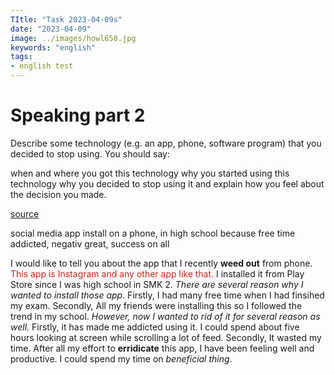 ```yaml
---
TItle: "Task 2023-04-09s"
date: "2023-04-09"
image: ../images/howl650.jpg
keywords: "english"
tags:
- english test
---
```

#  Speaking part 2 

Describe some technology (e.g. an app, phone, software program) that you decided to stop using.
You should say:

when and where you got this technology
why you started using this technology
why you decided to stop using it
and explain how you feel about the decision you made.

[source](https://www.ielts-mentor.com/cue-card-sample/3653-describe-some-technology-you-decided-to-stop-using)

social media app
install on a phone, in high school
because free time
addicted, negativ
great, success on all 

I would like to tell you about the app that I recently **weed out** from phone.  
<span style="color:#cc241d;">This app is Instagram and any other app like that.  </span>
I installed it from Play Store since I was high school in SMK 2. *There are several reason why I wanted to install those app*. Firstly, I had many free time when I had finsihed my exam. Secondly, All my friends were installing this so I followed the trend in my school. *However, now I wanted to rid of it for several reason as well.* Firstly, it has made me addicted using it. I could spend about five hours looking at screen while scrolling a lot of feed. Secondly, It wasted my time. After all my effort to **erridicate** this app, I have been feeling well and productive. I could spend my time on *beneficial thing*.

